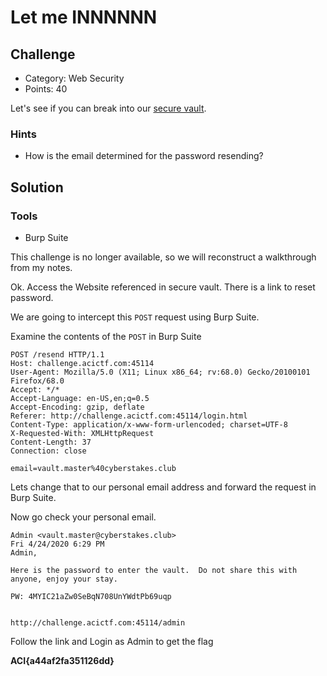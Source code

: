 
# Let me INNNNNN

## Challenge
* Category: Web Security
* Points: 40

Let's see if you can break into our [secure vault](http://challenge.acictf.com:45104/).

### Hints
* How is the email determined for the password resending?


## Solution

### Tools
* Burp Suite

This challenge is no longer available, so we will reconstruct a walkthrough from my notes. 

Ok. Access the Website referenced in secure vault. There is a link to reset password.

We are going to intercept this `POST` request using Burp Suite.

Examine the contents of the `POST` in Burp Suite

```
POST /resend HTTP/1.1
Host: challenge.acictf.com:45114
User-Agent: Mozilla/5.0 (X11; Linux x86_64; rv:68.0) Gecko/20100101 Firefox/68.0
Accept: */*
Accept-Language: en-US,en;q=0.5
Accept-Encoding: gzip, deflate
Referer: http://challenge.acictf.com:45114/login.html
Content-Type: application/x-www-form-urlencoded; charset=UTF-8
X-Requested-With: XMLHttpRequest
Content-Length: 37
Connection: close

email=vault.master%40cyberstakes.club
```

Lets change that to our personal email address and forward the request in Burp Suite.


Now go check your personal email.

```
Admin <vault.master@cyberstakes.club>
Fri 4/24/2020 6:29 PM
Admin,

Here is the password to enter the vault.  Do not share this with anyone, enjoy your stay.

PW: 4MYIC21aZw0SeBqN708UnYWdtPb69uqp


http://challenge.acictf.com:45114/admin
```


Follow the link and Login as Admin to get the flag

**ACI{a44af2fa351126dd}**

